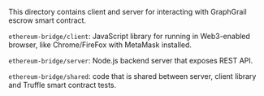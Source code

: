 This directory contains client and server for interacting with GraphGrail escrow smart contract.

`ethereum-bridge/client`: JavaScript library for running in Web3-enabled browser, like Chrome/FireFox with MetaMask installed.

`ethereum-bridge/server`: Node.js backend server that exposes REST API.

`ethereum-bridge/shared`: code that is shared between server, client library and Truffle smart contract tests.
